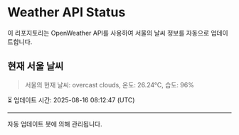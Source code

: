 
# Weather API Status

이 리포지토리는 OpenWeather API를 사용하여 서울의 날씨 정보를 자동으로 업데이트합니다.

## 현재 서울 날씨
> 서울의 현재 날씨: overcast clouds, 온도: 26.24°C, 습도: 96%

⏳ 업데이트 시간: 2025-08-16 08:12:47 (UTC)

---
자동 업데이트 봇에 의해 관리됩니다.
